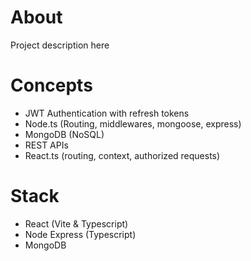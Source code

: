 # About

Project description here

# Concepts

- JWT Authentication with refresh tokens
- Node.ts (Routing, middlewares, mongoose, express)
- MongoDB (NoSQL)
- REST APIs
- React.ts (routing, context, authorized requests)

# Stack

- React (Vite & Typescript)
- Node Express (Typescript)
- MongoDB
